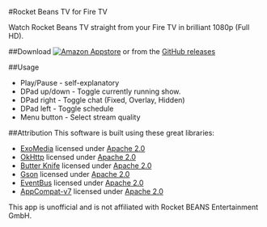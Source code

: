 #Rocket Beans TV for Fire TV

Watch Rocket Beans TV straight from your Fire TV in brilliant 1080p (Full HD).

##Download
[![Amazon Appstore](https://images-na.ssl-images-amazon.com/images/G/01/mobile-apps/devportal2/res/images/amazon-underground-app-us-white.png)][Amazon Appstore]
or from the [GitHub releases][GitHub Releases]

##Usage
 - Play/Pause - self-explanatory
 - DPad up/down - Toggle currently running show.
 - DPad right - Toggle chat (Fixed, Overlay, Hidden)
 - DPad left - Toggle schedule
 - Menu button - Select stream quality

##Attribution
This software is built using these great libraries:
* [ExoMedia][ExoMedia] licensed under [Apache 2.0][Apache 2.0]
* [OkHttp][OkHttp] licensed under [Apache 2.0][Apache 2.0]
* [Butter Knife][Butter Knife] licensed under [Apache 2.0][Apache 2.0]
* [Gson][Gson] licensed under [Apache 2.0][Apache 2.0]
* [EventBus][EventBus] licensed under [Apache 2.0][Apache 2.0]
* [AppCompat-v7][AppCompat-v7] licensed under [Apache 2.0][Apache 2.0]

This app is unofficial and is not affiliated with Rocket BEANS Entertainment GmbH.

[Amazon Appstore]: https://www.amazon.de/dp/B018429HN6
[GitHub Releases]: https://github.com/EZTEQ/rbtv-firetv/releases
[ExoMedia]: https://github.com/brianwernick/ExoMedia
[OkHttp]: https://github.com/square/okhttp
[Butter Knife]: https://github.com/JakeWharton/butterknife
[Gson]: https://github.com/google/gson
[EventBus]: https://github.com/greenrobot/EventBus
[AppCompat-v7]: https://developer.android.com/topic/libraries/support-library/features.html#v7-appcompat
[Apache 2.0]: https://www.apache.org/licenses/LICENSE-2.0
